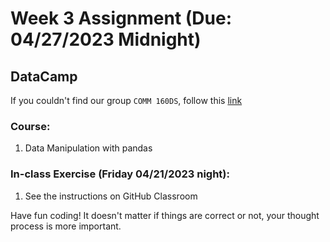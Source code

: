 # Week 3 Assignment (Due: 04/27/2023 Midnight)

## DataCamp

If you couldn't find our group `COMM 160DS`, follow this [link](https://support.datacamp.com/hc/en-us/articles/4409828327959-Navigating-DataCamp-Learn-Workspace-Certification-Groups)

### Course:

1.  Data Manipulation with pandas

### In-class Exercise (Friday 04/21/2023 night):

1. See the instructions on GitHub Classroom

Have fun coding! It doesn't matter if things are correct or not, your thought process is more important.